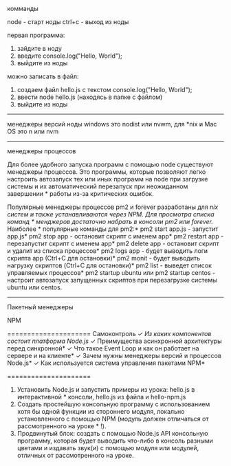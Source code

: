 комманды

node - старт ноды
ctrl+c  - выход из ноды

первая программа:
1) зайдите в ноду
2) введите console.log("Hello, World");
3) выйдите из ноды

можно записать в файл:
1) создаем файл hello.js с текстом  console.log("Hello, World");
2)  ввести node hello.js (находясь в папке с файлом)
3) выйдите из ноды


------------------------------------
менеджеры версий ноды
windows это nodist или nvwm, для *nix и Mac OS это n или nvm

------------------------------------
менеджеры процессов

Для более удобного запуска программ с помощью node существуют
менеджеры процессов. Это программы, которые позволяют легко
настроить автозапуск тех или иных программ на node при загрузке
системы и их автоматический перезапуск при неожиданном
завершении * работы из-за критических ошибок. 

Популярные менеджеры процессов pm2 и forever разработаны для *nix
систем и также устанавливаются через NPM. Для просмотра списка
команд * менджеров достаточно набрать в консоли pm2 или forever.*
Наиболее * популярные команды для pm2:*
pm2 start app.js - запустит app.js*
pm2 stop app - остановит скрипт с именем app*
pm2 restart app - перезапустит скрипт с именем app*
pm2 delete app - остановит скрипт и удалит из списка процессов*
pm2 logs app - будет выводить логи скрипта app (Ctrl+C для остановки)*
pm2 monit - будет выводить нагрузку скриптов (Ctrl+C для остановки)*
pm2 list - выведет список управляемых процессов*
pm2 startup ubuntu или pm2 startup centos - настроит автозапуск
запущенных скриптов при перезагрузке системы ubuntu или centos.

--------------------------------------
Пакетный менеджеры

NPM

=====================
Самоконтроль
*✓
Из каких компонентов состоит платформа Node.js*
✓ Преимущества асинхронной архитектуры перед синхронной*
✓ Что такое Event Loop и как он работает на сервере и на клиенте*
✓ Зачем нужны менеджеры версий и процессов Node.js*
✓ Как используется система управления пакетами NPM*

=====================
1) Установить Node.js и запустить примеры из урока: hello.js в
интерактивной * консоли, hello.js из файла и hello-npm.js
2) Создать простейшую консольную программу с использованием хотя
бы одной функции из стороннего модуля, локально установленного
с помощью NPM (модуль должен отличаться от рассмотренного на
уроке * !).
3) Продвинутый блок: создать с помощью Node.js API консольную
программу, которая будет выводить что-либо в консоль разными
цветами и издавать звук(и) с помощью модуля или модулей,
отличных от рассмотренного на уроке.